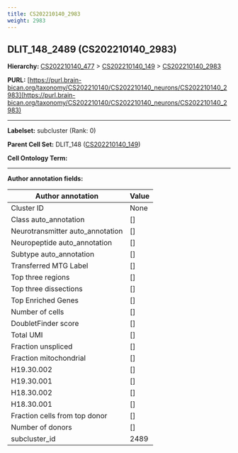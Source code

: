```yaml
---
title: CS202210140_2983
weight: 2983
---
```

## DLIT_148_2489 (CS202210140_2983)
<b>Hierarchy: </b>
[CS202210140_477](../CS202210140_477) >
[CS202210140_149](../CS202210140_149) >
[CS202210140_2983](../CS202210140_2983)

**PURL:** [https://purl.brain-bican.org/taxonomy/CS202210140/CS202210140_neurons/CS202210140_2983](https://purl.brain-bican.org/taxonomy/CS202210140/CS202210140_neurons/CS202210140_2983)

---


**Labelset:** subcluster (Rank: 0)

**Parent Cell Set:** DLIT_148 ([CS202210140_149](../CS202210140_149))



**Cell Ontology Term:** 

[MARKER GENES.]: #


---

[TRANSFERRED ANNOTATIONS.]: #


[AUTHOR ANNOTATION FIELDS.]: #


**Author annotation fields:**

| Author annotation | Value |
|-------------------|-------|
|Cluster ID|None|
|Class auto_annotation|[]|
|Neurotransmitter auto_annotation|[]|
|Neuropeptide auto_annotation|[]|
|Subtype auto_annotation|[]|
|Transferred MTG Label|[]|
|Top three regions|[]|
|Top three dissections|[]|
|Top Enriched Genes|[]|
|Number of cells|[]|
|DoubletFinder score|[]|
|Total UMI|[]|
|Fraction unspliced|[]|
|Fraction mitochondrial|[]|
|H19.30.002|[]|
|H19.30.001|[]|
|H18.30.002|[]|
|H18.30.001|[]|
|Fraction cells from top donor|[]|
|Number of donors|[]|
|subcluster_id|2489|
